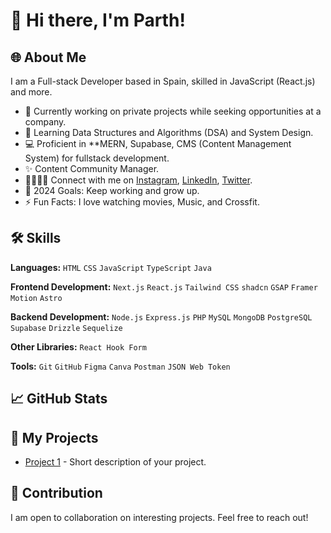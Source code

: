 # 👋 Hi there, I'm Parth!

## 🌐 About Me
I am a  Full-stack Developer based in Spain, skilled in JavaScript (React.js) and more.

- 💼 Currently working on private projects while seeking opportunities at a company.
- 🌱 Learning Data Structures and Algorithms (DSA) and System Design.
- 💻 Proficient in **MERN, Supabase, CMS (Content Management System) for fullstack development.
- ✨ Content Community Manager.
- 🫱🏻‍🫲🏻 Connect with me on [Instagram](https://instagram.com/jma.sosa), [LinkedIn](https://linkedin.com/in/juan-manuel-sosa-mendoza), [Twitter](https://twitter.com/jmasosa).
- 🥅 2024 Goals: Keep working and grow up.
- ⚡ Fun Facts: I love watching movies, Music, and Crossfit.

## 🛠️ Skills

**Languages:** `HTML` `CSS` `JavaScript` `TypeScript` `Java`

**Frontend Development:** `Next.js` `React.js` `Tailwind CSS` `shadcn` `GSAP` `Framer Motion` `Astro`

**Backend Development:** `Node.js` `Express.js` `PHP` `MySQL` `MongoDB` `PostgreSQL` `Supabase` `Drizzle` `Sequelize`

**Other Libraries:**  `React Hook Form`

**Tools:** `Git` `GitHub` `Figma` `Canva` `Postman` `JSON Web Token`

## 📈 GitHub Stats


## 🌟 My Projects
- [Project 1](link_to_project) - Short description of your project.



## 🤝 Contribution
I am open to collaboration on interesting projects. Feel free to reach out!
